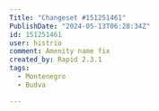 ```yaml
---
Title: "Changeset #151251461"
PublishDate: "2024-05-13T06:28:34Z"
id: 151251461
user: histrio
comment: Amenity name fix
created_by: Rapid 2.3.1
tags:
  - Montenegro
  - Budva

---
```

